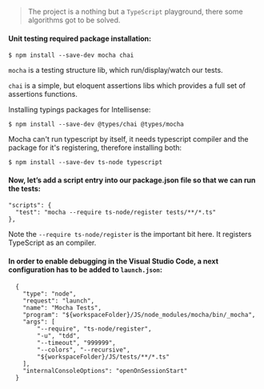 > The project is a nothing but a `TypeScript` playground, there some algorithms got to be solved.
#### Unit testing required package installation:
`$ npm install --save-dev mocha chai`

`mocha` is a testing structure lib, which run/display/watch our tests.

`chai` is a simple, but eloquent assertions libs which provides a full set of assertions functions.

Installing typings packages for Intellisense:

`$ npm install --save-dev @types/chai @types/mocha` 

Mocha can't run typescript by itself, it needs typescript compiler and the package for it's registering, therefore installing both:

`$ npm install --save-dev ts-node typescript`

#### Now, let’s add a script entry into our package.json file so that we can run the tests:

```
"scripts": {
  "test": "mocha --require ts-node/register tests/**/*.ts"
},
```

Note the `--require ts-node/register` is the important bit here. It registers TypeScript as an compiler.

#### In order to enable debugging in the Visual Studio Code, a next configuration has to be added to `launch.json`:
```
  {
    "type": "node",
    "request": "launch",
    "name": "Mocha Tests",
    "program": "${workspaceFolder}/JS/node_modules/mocha/bin/_mocha",
    "args": [
        "--require", "ts-node/register",
        "-u", "tdd",
        "--timeout", "999999",
        "--colors", "--recursive",
        "${workspaceFolder}/JS/tests/**/*.ts"
    ],
    "internalConsoleOptions": "openOnSessionStart"
  }
```